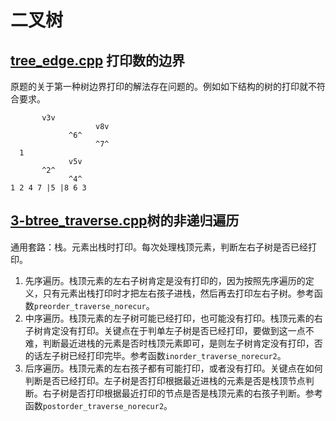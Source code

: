 # 二叉树

## [tree_edge.cpp](tree_edge.cpp) 打印数的边界
原题的关于第一种树边界打印的解法存在问题的。例如如下结构的树的打印就不符合要求。
```
       v3v
                   v8v
             ^6^
                   ^7^
  1
             v5v
       ^2^
             ^4^
1 2 4 7 |5 |8 6 3
```

## [3-btree_traverse.cpp](3-btree_traverse.cpp)树的非递归遍历
通用套路：栈。元素出栈时打印。每次处理栈顶元素，判断左右子树是否已经打印。
1. 先序遍历。栈顶元素的左右子树肯定是没有打印的，因为按照先序遍历的定义，只有元素出栈打印时才把左右孩子进栈，然后再去打印左右子树。参考函数`preorder_traverse_norecur`。
2. 中序遍历。栈顶元素的左子树可能已经打印，也可能没有打印。栈顶元素的右子树肯定没有打印。关键点在于判单左子树是否已经打印，要做到这一点不难，判断最近进栈的元素是否时栈顶元素即可，是则左子树肯定没有打印，否的话左子树已经打印完毕。参考函数`inorder_traverse_norecur2`。
3. 后序遍历。栈顶元素的左右孩子都有可能打印，或者没有打印。关键点在如何判断是否已经打印。左子树是否打印根据最近进栈的元素是否是栈顶节点判断。右子树是否打印根据最近打印的节点是否是栈顶元素的右孩子判断。参考函数`postorder_traverse_norecur2`。

